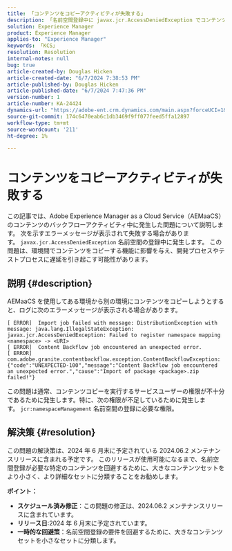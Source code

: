 ```yaml
---
title: 「コンテンツをコピーアクティビティが失敗する」
description: 「名前空間登録中に javax.jcr.AccessDeniedException でコンテンツバックフロージョブが失敗する。」
solution: Experience Manager
product: Experience Manager
applies-to: "Experience Manager"
keywords: 「KCS」
resolution: Resolution
internal-notes: null
bug: true
article-created-by: Douglas Hicken
article-created-date: "6/7/2024 7:38:53 PM"
article-published-by: Douglas Hicken
article-published-date: "6/7/2024 7:47:36 PM"
version-number: 1
article-number: KA-24424
dynamics-url: "https://adobe-ent.crm.dynamics.com/main.aspx?forceUCI=1&pagetype=entityrecord&etn=knowledgearticle&id=e177a68b-0525-ef11-840b-6045bd02b206"
source-git-commit: 174c6470eab6c1db3469f9ff077feed5ffa12897
workflow-type: tm+mt
source-wordcount: '211'
ht-degree: 1%

---
```


# コンテンツをコピーアクティビティが失敗する


この記事では、Adobe Experience Manager as a Cloud Service（AEMaaCS）のコンテンツのバックフローアクティビティ中に発生した問題について説明します。 次を示すエラーメッセージが表示されて失敗する場合があります。 `javax.jcr.AccessDeniedException` 名前空間の登録中に発生します。 この問題は、環境間でコンテンツをコピーする機能に影響を与え、開発プロセスやテストプロセスに遅延を引き起こす可能性があります。

## 説明 {#description}


AEMaaCS を使用してある環境から別の環境にコンテンツをコピーしようとすると、ログに次のエラーメッセージが表示される場合があります。


```plaintext
[ ERROR]  Import job failed with message: DistributionException with message: java.lang.IllegalStateException: javax.jcr.AccessDeniedException: Failed to register namespace mapping <namespace> -> <URI>
[ ERROR]  Content Backflow job encountered an unexpected error.
[ ERROR]  com.adobe.granite.contentbackflow.exception.ContentBackflowException: {"code":"UNEXPECTED-100","message":"Content Backflow job encountered an unexpected error.","cause":"Import of package <package>.zip failed!"}
```


この問題は通常、コンテンツコピーを実行するサービスユーザーの権限が不十分であるために発生します。特に、次の権限が不足しているために発生します。 `jcr:namespaceManagement` 名前空間の登録に必要な権限。


## 解決策 {#resolution}


この問題の解決策は、2024 年 6 月末に予定されている 2024.06.2 メンテナンスリリースに含まれる予定です。 このリリースが使用可能になるまで、名前空間登録が必要な特定のコンテンツを回避するために、大きなコンテンツセットをより小さく、より詳細なセットに分類することをお勧めします。

<b>ポイント：</b>

- <b>スケジュール済み修正</b>：この問題の修正は、2024.06.2 メンテナンスリリースに含まれています。
- <b>リリース日</b>:2024 年 6 月末に予定されています。
- <b>一時的な回避策</b>：名前空間登録の要件を回避するために、大きなコンテンツセットを小さなセットに分類します。

